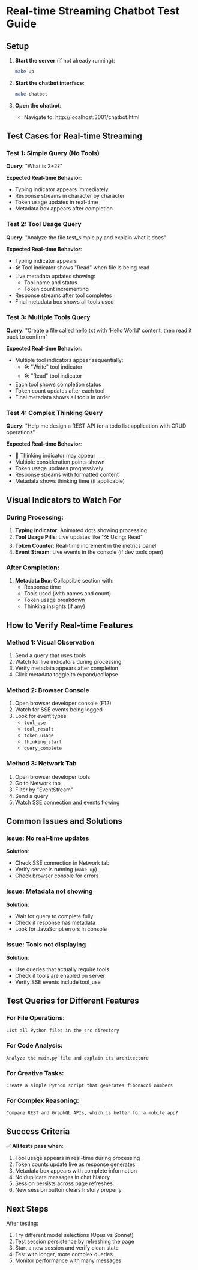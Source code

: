 # Real-time Streaming Chatbot Test Guide

## Setup

1. **Start the server** (if not already running):
   ```bash
   make up
   ```

2. **Start the chatbot interface**:
   ```bash
   make chatbot
   ```

3. **Open the chatbot**:
   - Navigate to: http://localhost:3001/chatbot.html

## Test Cases for Real-time Streaming

### Test 1: Simple Query (No Tools)
**Query**: "What is 2+2?"

**Expected Real-time Behavior**:
- Typing indicator appears immediately
- Response streams in character by character
- Token usage updates in real-time
- Metadata box appears after completion

### Test 2: Tool Usage Query
**Query**: "Analyze the file test_simple.py and explain what it does"

**Expected Real-time Behavior**:
- Typing indicator appears
- 🛠️ Tool indicator shows "Read" when file is being read
- Live metadata updates showing:
  - Tool name and status
  - Token count incrementing
- Response streams after tool completes
- Final metadata box shows all tools used

### Test 3: Multiple Tools Query
**Query**: "Create a file called hello.txt with 'Hello World' content, then read it back to confirm"

**Expected Real-time Behavior**:
- Multiple tool indicators appear sequentially:
  - 🛠️ "Write" tool indicator
  - 🛠️ "Read" tool indicator
- Each tool shows completion status
- Token count updates after each tool
- Final metadata shows all tools in order

### Test 4: Complex Thinking Query
**Query**: "Help me design a REST API for a todo list application with CRUD operations"

**Expected Real-time Behavior**:
- 🤔 Thinking indicator may appear
- Multiple consideration points shown
- Token usage updates progressively
- Response streams with formatted content
- Metadata shows thinking time (if applicable)

## Visual Indicators to Watch For

### During Processing:
1. **Typing Indicator**: Animated dots showing processing
2. **Tool Usage Pills**: Live updates like "🛠️ Using: Read"
3. **Token Counter**: Real-time increment in the metrics panel
4. **Event Stream**: Live events in the console (if dev tools open)

### After Completion:
1. **Metadata Box**: Collapsible section with:
   - Response time
   - Tools used (with names and count)
   - Token usage breakdown
   - Thinking insights (if any)

## How to Verify Real-time Features

### Method 1: Visual Observation
1. Send a query that uses tools
2. Watch for live indicators during processing
3. Verify metadata appears after completion
4. Click metadata toggle to expand/collapse

### Method 2: Browser Console
1. Open browser developer console (F12)
2. Watch for SSE events being logged
3. Look for event types:
   - `tool_use`
   - `tool_result`
   - `token_usage`
   - `thinking_start`
   - `query_complete`

### Method 3: Network Tab
1. Open browser developer tools
2. Go to Network tab
3. Filter by "EventStream"
4. Send a query
5. Watch SSE connection and events flowing

## Common Issues and Solutions

### Issue: No real-time updates
**Solution**: 
- Check SSE connection in Network tab
- Verify server is running (`make up`)
- Check browser console for errors

### Issue: Metadata not showing
**Solution**:
- Wait for query to complete fully
- Check if response has metadata
- Look for JavaScript errors in console

### Issue: Tools not displaying
**Solution**:
- Use queries that actually require tools
- Check if tools are enabled on server
- Verify SSE events include tool_use

## Test Queries for Different Features

### For File Operations:
```
List all Python files in the src directory
```

### For Code Analysis:
```
Analyze the main.py file and explain its architecture
```

### For Creative Tasks:
```
Create a simple Python script that generates fibonacci numbers
```

### For Complex Reasoning:
```
Compare REST and GraphQL APIs, which is better for a mobile app?
```

## Success Criteria

✅ **All tests pass when**:
1. Tool usage appears in real-time during processing
2. Token counts update live as response generates
3. Metadata box appears with complete information
4. No duplicate messages in chat history
5. Session persists across page refreshes
6. New session button clears history properly

## Next Steps

After testing:
1. Try different model selections (Opus vs Sonnet)
2. Test session persistence by refreshing the page
3. Start a new session and verify clean state
4. Test with longer, more complex queries
5. Monitor performance with many messages